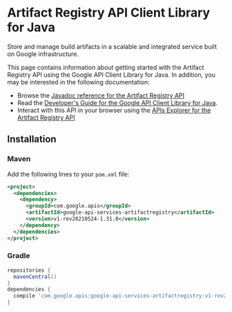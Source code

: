 # Artifact Registry API Client Library for Java

Store and manage build artifacts in a scalable and integrated service built on Google infrastructure.

This page contains information about getting started with the Artifact Registry API
using the Google API Client Library for Java. In addition, you may be interested
in the following documentation:

* Browse the [Javadoc reference for the Artifact Registry API][javadoc]
* Read the [Developer's Guide for the Google API Client Library for Java][google-api-client].
* Interact with this API in your browser using the [APIs Explorer for the Artifact Registry API][api-explorer]

## Installation

### Maven

Add the following lines to your `pom.xml` file:

```xml
<project>
  <dependencies>
    <dependency>
      <groupId>com.google.apis</groupId>
      <artifactId>google-api-services-artifactregistry</artifactId>
      <version>v1-rev20210524-1.31.0</version>
    </dependency>
  </dependencies>
</project>
```

### Gradle

```gradle
repositories {
  mavenCentral()
}
dependencies {
  compile 'com.google.apis:google-api-services-artifactregistry:v1-rev20210524-1.31.0'
}
```

[javadoc]: https://googleapis.dev/java/google-api-services-artifactregistry/latest/index.html
[google-api-client]: https://github.com/googleapis/google-api-java-client/
[api-explorer]: https://developers.google.com/apis-explorer/#p/artifactregistry/v1/
